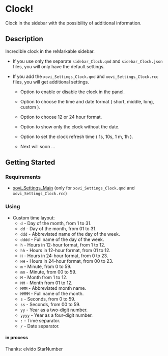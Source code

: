 # Clock!
Clock in the sidebar with the possibility of additional information.

## Description
Incredible clock in the reMarkable sidebar.

* If you use only the separate ```sidebar_Clock.qmd``` and ```sidebar_Clock.json``` files, you will only have the default settings.

* If you add the ```xovi_Settings_Clock.qmd``` and ```xovi_Settings_Clock.rcc``` files, you will get additional settings.
  - Option to enable or disable the clock in the panel.
  - Option to choose the time and date format ( short, middle, long, custom ).
  - Option to choose 12 or 24 hour format.
  - Option to show only the clock without the date.
  - Option to set the clock refresh time ( 1s, 10s, 1 m, 1h ).
 
  - Next will soon ...

## Getting Started

### Requirements
* [xovi_Settings_Main](https://github.com/PepikVaio/reMarkable_Xovi_Extensions/tree/main/xovi_Settings_Main) (only for ```xovi_Settings_Clock.qmd``` and ```xovi_Settings_Clock.rcc```)

### Using
* Custom time layout:
  - ```d``` - Day of the month, from 1 to 31.
  - ```dd``` - Day of the month, from 01 to 31.
  - ```ddd``` - Abbreviated name of the day of the week.
  - ```dddd``` - Full name of the day of the week.
  - ```h``` - Hours in 12-hour format, from 1 to 12.
  - ```hh``` - Hours in 12-hour format, from 01 to 12.
  - ```H``` - Hours in 24-hour format, from 0 to 23.
  - ```HH``` - Hours in 24-hour format, from 00 to 23.
  - ```m``` - Minute, from 0 to 59.
  - ```mm``` - Minute, from 00 to 59.
  - ```M``` - Month from 1 to 12.
  - ```MM``` - Month from 01 to 12.
  - ```MMM``` - Abbreviated month name.
  - ```MMMM``` - Full name of the month.
  - ```s``` - Seconds, from 0 to 59.
  - ```ss``` - Seconds, from 00 to 59.
  - ```yy``` - Year as a two-digit number.
  - ```yyyy``` - Year as a four-digit number.
  - ```:``` - Time separator.
  - ```/``` - Date separator.  




#### in process

Thanks:
elvido
StarNumber
